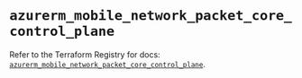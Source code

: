 # `azurerm_mobile_network_packet_core_control_plane`

Refer to the Terraform Registry for docs: [`azurerm_mobile_network_packet_core_control_plane`](https://registry.terraform.io/providers/hashicorp/azurerm/3.116.0/docs/resources/mobile_network_packet_core_control_plane).
